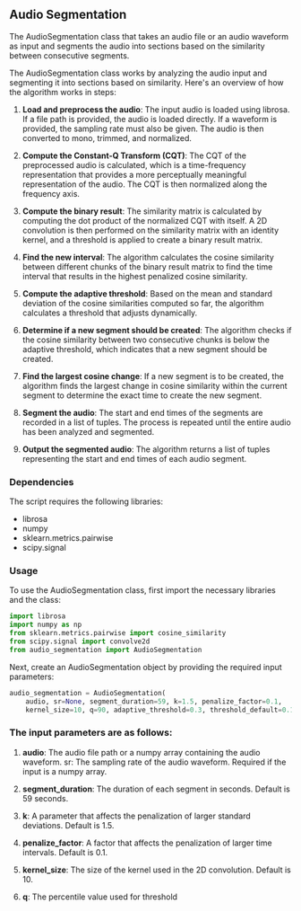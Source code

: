 ## Audio Segmentation

The AudioSegmentation class that takes an audio file or an audio waveform as input and segments the audio into sections based on the similarity between consecutive segments.

The AudioSegmentation class works by analyzing the audio input and segmenting it into sections based on similarity. Here's an overview of how the algorithm works in steps:

1. **Load and preprocess the audio**: The input audio is loaded using librosa. If a file path is provided, the audio is loaded directly. If a waveform is provided, the sampling rate must also be given. The audio is then converted to mono, trimmed, and normalized.

2. **Compute the Constant-Q Transform (CQT)**: The CQT of the preprocessed audio is calculated, which is a time-frequency representation that provides a more perceptually meaningful representation of the audio. The CQT is then normalized along the frequency axis.

3. **Compute the binary result**: The similarity matrix is calculated by computing the dot product of the normalized CQT with itself. A 2D convolution is then performed on the similarity matrix with an identity kernel, and a threshold is applied to create a binary result matrix.

4. **Find the new interval**: The algorithm calculates the cosine similarity between different chunks of the binary result matrix to find the time interval that results in the highest penalized cosine similarity.

5. **Compute the adaptive threshold**: Based on the mean and standard deviation of the cosine similarities computed so far, the algorithm calculates a threshold that adjusts dynamically.

6. **Determine if a new segment should be created**: The algorithm checks if the cosine similarity between two consecutive chunks is below the adaptive threshold, which indicates that a new segment should be created.

7. **Find the largest cosine change**: If a new segment is to be created, the algorithm finds the largest change in cosine similarity within the current segment to determine the exact time to create the new segment.

8. **Segment the audio**: The start and end times of the segments are recorded in a list of tuples. The process is repeated until the entire audio has been analyzed and segmented.

9. **Output the segmented audio**: The algorithm returns a list of tuples representing the start and end times of each audio segment.

### Dependencies

The script requires the following libraries:

- librosa
- numpy
- sklearn.metrics.pairwise
- scipy.signal

### Usage

To use the AudioSegmentation class, first import the necessary libraries and the class:

```python
import librosa
import numpy as np
from sklearn.metrics.pairwise import cosine_similarity
from scipy.signal import convolve2d
from audio_segmentation import AudioSegmentation
```

Next, create an AudioSegmentation object by providing the required input parameters:

```python
audio_segmentation = AudioSegmentation(
    audio, sr=None, segment_duration=59, k=1.5, penalize_factor=0.1,
    kernel_size=10, q=90, adaptive_threshold=0.3, threshold_default=0.15)
```

### The input parameters are as follows:

1. **audio**: The audio file path or a numpy array containing the audio waveform.
sr: The sampling rate of the audio waveform. Required if the input is a numpy array.

2. **segment_duration**: The duration of each segment in seconds. Default is 59 seconds.

3. **k**: A parameter that affects the penalization of larger standard deviations. Default is 1.5.

4. **penalize_factor**: A factor that affects the penalization of larger time intervals. Default is 0.1.

5. **kernel_size**: The size of the kernel used in the 2D convolution. Default is 10.

6. **q**: The percentile value used for threshold
